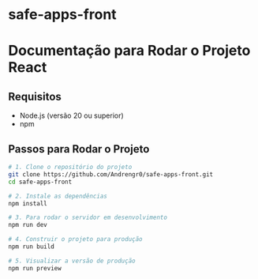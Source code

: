 # safe-apps-front
 
# Documentação para Rodar o Projeto React

## Requisitos

- Node.js (versão 20 ou superior)
- npm

## Passos para Rodar o Projeto

```bash
# 1. Clone o repositório do projeto
git clone https://github.com/Andrengr0/safe-apps-front.git
cd safe-apps-front

# 2. Instale as dependências
npm install

# 3. Para rodar o servidor em desenvolvimento
npm run dev

# 4. Construir o projeto para produção
npm run build

# 5. Visualizar a versão de produção
npm run preview
